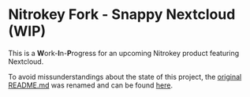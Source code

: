 # Nitrokey Fork - Snappy Nextcloud (WIP)

This is a **W**ork-**I**n-**P**rogress for an upcoming Nitrokey product
featuring Nextcloud.

To avoid missunderstandings about the state of this project, the [original
README.md](https://github.com/Nitrokey/nextcloud-nextbox-snap/blob/master/README.orginal.md)
was renamed and can be found
[here](https://github.com/Nitrokey/nextcloud-nextbox-snap/blob/master/README.orginal.md).

